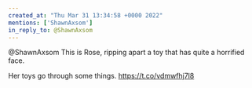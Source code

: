 ```yaml
---
created_at: "Thu Mar 31 13:34:58 +0000 2022"
mentions: ['ShawnAxsom']
in_reply_to: @ShawnAxsom
---
```


@ShawnAxsom This is Rose, ripping apart a toy that has quite a horrified face.

Her toys go through some things. https://t.co/vdmwfhj7l8